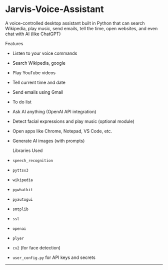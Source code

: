 # Jarvis-Voice-Assistant

A voice-controlled desktop assistant built in Python that can search Wikipedia, play music, send emails, tell the time, open websites, and even chat with AI (like ChatGPT)

Features

- Listen to your voice commands
- Search Wikipedia, google
- Play YouTube videos
- Tell current time and date
- Send emails using Gmail
- To do list
- Ask AI anything (OpenAI API integration)
- Detect facial expressions and play music (optional module)
- Open apps like Chrome, Notepad, VS Code, etc.
- Generate AI images (with prompts)

  Libraries Used

- `speech_recognition`
- `pyttsx3`
- `wikipedia`
- `pywhatkit`
- `pyautogui`
- `smtplib`
- `ssl`
- `openai`
- `plyer`
- `cv2` (for face detection)
- `user_config.py` for API keys and secrets

---
